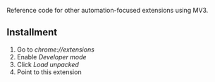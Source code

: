 Reference code for other automation-focused extensions using MV3.

## Installment
1. Go to *chrome://extensions*
2. Enable *Developer mode*
3. Click *Load unpacked*
4. Point to this extension
